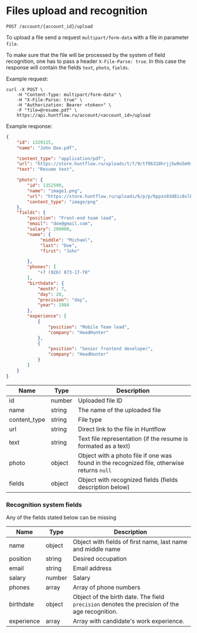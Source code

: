 # Files upload and recognition
 <a name="parsing"></a>
 
`POST /account/{account_id}/upload` 
 
To upload a file send a request `multipart/form-data` with a file in parameter `file`.

To make sure that the file will be processed by the system of field recognition, one has to pass a header `X-File-Parse: true`. In this case the response will contain the fields `text`, `photo`, `fields`. 

Example request:

```
curl -X POST \
    -H "Content-Type: multipart/form-data" \
    -H "X-File-Parse: true" \
    -H "Authorization: Bearer <token>" \
    -F "file=@resume.pdf" \
    https://api.huntflow.ru/account/<account_id>/upload	
```

Example response:
 
 ```json
 {
     "id": 1329115,
     "name": "John Doe.pdf",

     "content_type": "application/pdf",
     "url": "https://store.huntflow.ru/uploads/t/f/9/tf96318hrjj5w9o5m9xuvwwwzbgbgave.pdf",
     "text": "Resume text",

     "photo": {
         "id": 1352599,
         "name": "image1.png",
         "url": "https://store.huntflow.ru/uploads/6/p/p/6ppzo93d8ic8slkzy7flrabqemnwtzpq.png",
         "content_type": "image/png"
     },
     "fields": {
         "position": "Front-end team lead",
         "email": "doe@gmail.com",
         "salary": 200000,
         "name": {
              "middle": "Michael",
              "last": "Doe",
              "first": "John"

         },
         "phones": [
             "+7 (926) 073-17-78"
         ],
         "birthdate": {
             "month": 7,
             "day": 20,
             "precision": "day",
             "year": 1984
         },
         "experience": [
             {
                 "position": "Mobile Team lead",
                 "company": "HeadHunter"
             },
             {
                 "position": "Senior frontend developer",
                 "company": "HeadHunter"
             }
         ]
     }
 }
 ```
 
 
Name | Type | Description
--- | --- | ---
id | number | Uploaded file ID
name | string | The name of the uploaded file
content_type | string | File type
url | string | Direct link to the file in Huntflow
text | string | Text file representation (if the resume is formated as a text)
photo | object | Object with a photo file if one was found in the recognized file, otherwise returns `null` 
fields | object | Object with recognized fields (fields description below) 

  
### Recognition system fields

 
Any of the fields stated below can be missing

  
Name | Type | Description
--- | --- | ---
name | object | Object with fields of first name, last name and middle name
position | string | Desired occupation
email | string | Email address
salary | number | Salary
phones | array | Array of phone numbers
birthdate | object | Object of the birth date. The field `precision` denotes the precision of the age recognition.
experience | array | Array with candidate's work experience.
